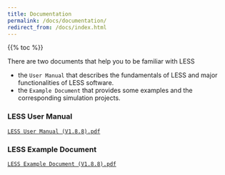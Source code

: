 ```yaml
---
title: Documentation
permalink: /docs/documentation/
redirect_from: /docs/index.html
---
```


{{% toc %}}

There are two documents that help you to be familiar with LESS
- the `User Manual` that describes the fundamentals of LESS and major functionalities of LESS software.
- the `Example Document` that provides some examples and the corresponding simulation projects.

### LESS User Manual
[`LESS User Manual (V1.8.8).pdf`](http://lessrt.org/Attachments/LESS_User_Manual_1.8.8.pdf)

### LESS Example Document

[`LESS Example Document (V1.8.8).pdf`](http://lessrt.org/Attachments/LESS_Example_Document_V1.8.8.pdf)
